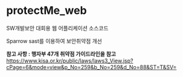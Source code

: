 protectMe_web
===============

 SW개발보안 대회용 웹 어플리케이션 소스코드
 
 Sparrow sast를 이용하여 보안취약점 개선 
 
 **참고 사항 : 행자부 47개 취약점 가이드라인을 참고**  
 <https://www.kisa.or.kr/public/laws/laws3_View.jsp?cPage=6&mode=view&p_No=259&b_No=259&d_No=88&ST=T&SV=>
